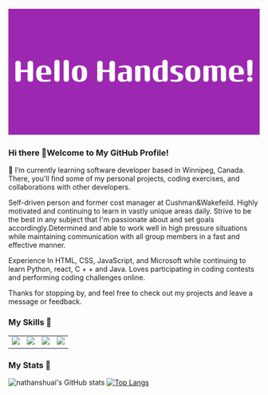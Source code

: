 ![Banner Image](https://github.com/nathanshuai/nathanshuai/blob/main/assets/Hello_Handsome!.png)


### Hi there 👋Welcome to My GitHub Profile!

🌱 I’m currently learning software developer based in Winnipeg, Canada. 
There, you'll find some of my personal projects, coding exercises, and collaborations with other developers.


Self-driven person and former cost manager at Cushman&Wakefeild. Highly motivated and continuing 
to learn in vastly unique areas daily. Strive to be the best in any subject
that I'm passionate about and set goals accordingly.Determined and able to work well in high
pressure situations while maintaining communication with all group members in a fast and
effective manner.

Experience In HTML, CSS, JavaScript, and Microsoft while continuing to learn
Python, react, C + + and Java. Loves participating in coding contests and performing coding
challenges online.

Thanks for stopping by, and feel free to check out my projects and leave a message or feedback.


### My Skills 👋

<table>
  <tr>
    <td>
      <img src="https://img.shields.io/badge/-CSS-1572B6?style=flat-square&logo=css3&logoColor=white">
    </td>
    <td>
      <img src="https://img.shields.io/badge/-HTML-E34F26?style=flat-square&logo=html5&logoColor=white">
    </td>
    <td>
      <img src="https://img.shields.io/badge/-JavaScript-F7DF1E?style=flat-square&logo=javascript&logoColor=black&labelFontSize=50&logoFontSize=60">
    </td>
    <td>
      <img src="https://img.shields.io/badge/-Microsoft-666666?style=flat-square&logo=microsoft&logoColor=white">
    </td>
  </tr>
</table>

### My Stats 👋

![nathanshuai's GitHub stats](https://github-readme-stats.vercel.app/api?username=nathanshuai&show_icons=true&theme=radical)
[![Top Langs](https://github-readme-stats.vercel.app/api/top-langs/?username=nathanshuai&layout=compact)](https://github.com/anuraghazra/github-readme-stats)
